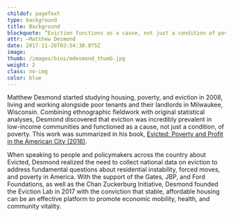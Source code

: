 ```yaml
---
childof: pageText
type: background
title: Background
blockquote: “Eviction functions as a cause, not just a condition of poverty." 
attr: —Matthew Desmond
date: 2017-11-26T03:54:30.075Z
image: 
thumb: /images/bios/mdesmond_thumb.jpg
weight: 2
class: no-img
color: blue
---
```

Matthew Desmond started studying housing, poverty, and eviction in 2008, living and working alongside poor tenants and their landlords in Milwaukee, Wisconsin. Combining ethnographic fieldwork with original statistical analyses, Desmond discovered that eviction was incredibly prevalent in low-income communities and functioned as a cause, not just a condition, of poverty. This work was summarized in his book, <a class="ital" href="https://www.penguinrandomhouse.com/books/247816/evicted-by-matthew-desmond/9780553447453/" target="_blank">Evicted: Poverty and Profit in the American City (2016)</a>.

When speaking to people and policymakers across the country about Evicted, Desmond realized the need to collect national data on eviction to address fundamental questions about residential instability, forced moves, and poverty in America. With the support of the Gates, JBP, and Ford Foundations, as well as the Chan Zuckerburg Initiative, Desmond founded the Eviction Lab in 2017 with the conviction that stable, affordable housing can be an effective platform to promote economic mobility, health, and community vitality.


